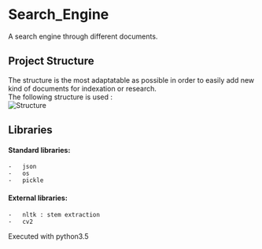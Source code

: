 # Search_Engine
A search engine through different documents.

## Project Structure
The structure is the most adaptatable as possible in order to easily add new kind of documents for indexation or research.  
The following structure is used :  
![Structure](https://raw.githubusercontent.com/Jeanselme/Search_Engine/master/Images/Structure.png)

## Libraries
#### Standard libraries:
	-	json
	-	os
	-	pickle
#### External libraries:
	-	nltk : stem extraction
	-	cv2

Executed with python3.5
